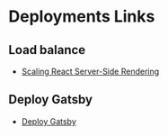 # Deployments Links

## Load balance
- [Scaling React Server-Side Rendering](http://arkwright.github.io/scaling-react-server-side-rendering.html?utm_source=mybridge&utm_medium=blog&utm_campaign=read_more)

## Deploy Gatsby
- [Deploy Gatsby](https://www.gatsbyjs.org/docs/deploy-gatsby/)